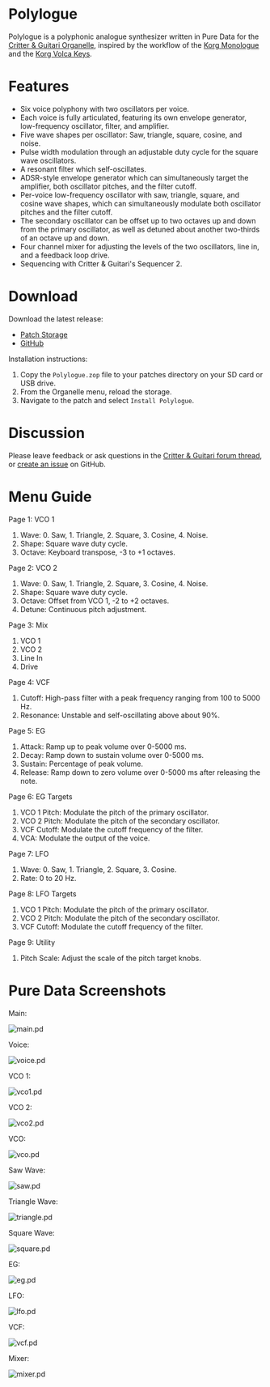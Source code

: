 # Polylogue

Polylogue is a polyphonic analogue synthesizer written in Pure Data for the [Critter & Guitari Organelle](https://www.critterandguitari.com/organelle), inspired by the workflow of the [Korg Monologue](https://www.korg.com/us/products/synthesizers/monologue/) and the [Korg Volca Keys](https://www.korg.com/us/products/dj/volca_keys/).

# Features

* Six voice polyphony with two oscillators per voice.
* Each voice is fully articulated, featuring its own envelope generator, low-frequency oscillator, filter, and amplifier.
* Five wave shapes per oscillator: Saw, triangle, square, cosine, and noise.
* Pulse width modulation through an adjustable duty cycle for the square wave oscillators.
* A resonant filter which self-oscillates.
* ADSR-style envelope generator which can simultaneously target the amplifier, both oscillator pitches, and the filter cutoff.
* Per-voice low-frequency oscillator with saw, triangle, square, and cosine wave shapes, which can simultaneously modulate both oscillator pitches and the filter cutoff.
* The secondary oscillator can be offset up to two octaves up and down from the primary oscillator, as well as detuned about another two-thirds of an octave up and down.
* Four channel mixer for adjusting the levels of the two oscillators, line in, and a feedback loop drive.
* Sequencing with Critter & Guitari's Sequencer 2.

# Download

Download the latest release:

* [Patch Storage](url)
* [GitHub](https://github.com/francoiswnel/Polylogue/releases)

Installation instructions:

1. Copy the `Polylogue.zop` file to your patches directory on your SD card or USB drive.
2. From the Organelle menu, reload the storage.
3. Navigate to the patch and select `Install Polylogue`.

# Discussion

Please leave feedback or ask questions in the [Critter & Guitari forum thread](url), or [create an issue](https://github.com/francoiswnel/Polylogue/issues) on GitHub.

# Menu Guide

Page 1: VCO 1

1. Wave: 0. Saw, 1. Triangle, 2. Square, 3. Cosine, 4. Noise.
2. Shape: Square wave duty cycle.
3. Octave: Keyboard transpose, -3 to +1 octaves.

Page 2: VCO 2

1. Wave: 0. Saw, 1. Triangle, 2. Square, 3. Cosine, 4. Noise.
2. Shape: Square wave duty cycle.
3. Octave: Offset from VCO 1, -2 to +2 octaves.
4. Detune: Continuous pitch adjustment.

Page 3: Mix

1. VCO 1
2. VCO 2
3. Line In
4. Drive

Page 4: VCF

1. Cutoff: High-pass filter with a peak frequency ranging from 100 to 5000 Hz.
2. Resonance: Unstable and self-oscillating above about 90%.

Page 5: EG

1. Attack: Ramp up to peak volume over 0-5000 ms.
2. Decay: Ramp down to sustain volume over 0-5000 ms.
3. Sustain: Percentage of peak volume.
4. Release: Ramp down to zero volume over 0-5000 ms after releasing the note.

Page 6: EG Targets

1. VCO 1 Pitch: Modulate the pitch of the primary oscillator.
2. VCO 2 Pitch: Modulate the pitch of the secondary oscillator.
3. VCF Cutoff: Modulate the cutoff frequency of the filter.
4. VCA: Modulate the output of the voice.

Page 7: LFO

1. Wave: 0. Saw, 1. Triangle, 2. Square, 3. Cosine.
2. Rate: 0 to 20 Hz.

Page 8: LFO Targets

1. VCO 1 Pitch: Modulate the pitch of the primary oscillator.
2. VCO 2 Pitch: Modulate the pitch of the secondary oscillator.
3. VCF Cutoff: Modulate the cutoff frequency of the filter.

Page 9: Utility

1. Pitch Scale: Adjust the scale of the pitch target knobs.

# Pure Data Screenshots

Main:

![main.pd](https://raw.githubusercontent.com/francoiswnel/Polylogue/master/Screenshots/main.png)

Voice:

![voice.pd](https://raw.githubusercontent.com/francoiswnel/Polylogue/master/Screenshots/voice.png)

VCO 1:

![vco1.pd](https://raw.githubusercontent.com/francoiswnel/Polylogue/master/Screenshots/vco1.png)

VCO 2:

![vco2.pd](https://raw.githubusercontent.com/francoiswnel/Polylogue/master/Screenshots/vco2.png)

VCO:

![vco.pd](https://raw.githubusercontent.com/francoiswnel/Polylogue/master/Screenshots/vco.png)

Saw Wave:

![saw.pd](https://raw.githubusercontent.com/francoiswnel/Polylogue/master/Screenshots/saw.png)

Triangle Wave:

![triangle.pd](https://raw.githubusercontent.com/francoiswnel/Polylogue/master/Screenshots/triangle.png)

Square Wave:

![square.pd](https://raw.githubusercontent.com/francoiswnel/Polylogue/master/Screenshots/square.png)

EG:

![eg.pd](https://raw.githubusercontent.com/francoiswnel/Polylogue/master/Screenshots/eg.png)

LFO:

![lfo.pd](https://raw.githubusercontent.com/francoiswnel/Polylogue/master/Screenshots/lfo.png)

VCF:

![vcf.pd](https://raw.githubusercontent.com/francoiswnel/Polylogue/master/Screenshots/vcf.png)

Mixer:

![mixer.pd](https://raw.githubusercontent.com/francoiswnel/Polylogue/master/Screenshots/mixer.png)
